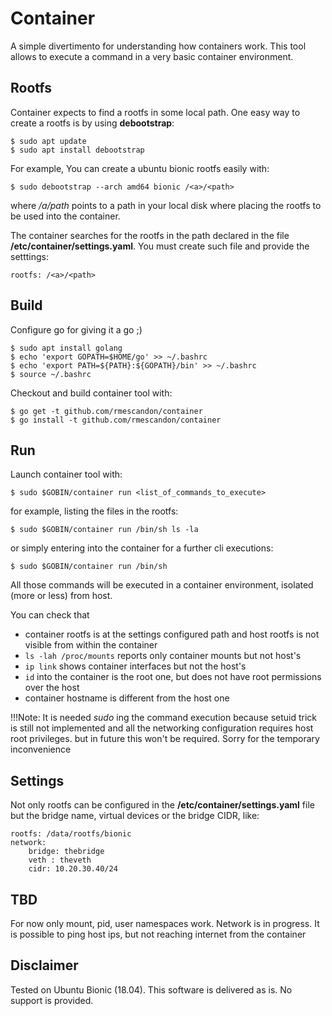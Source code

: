 # Container

A simple divertimento for understanding how containers work.
This tool allows to execute a command in a very basic container environment.


## Rootfs

Container expects to find a rootfs in some local path. One easy
way to create a rootfs is by using **debootstrap**:

    $ sudo apt update
    $ sudo apt install debootstrap


For example, You can create a ubuntu bionic rootfs easily with:

    $ sudo debootstrap --arch amd64 bionic /<a>/<path>

where */a/path* points to a path in your local disk where
placing the rootfs to be used into the container.


The container searches for the rootfs in the path declared in
the file **/etc/container/settings.yaml**. You must create such
file and provide the setttings:

    rootfs: /<a>/<path>

## Build

Configure go for giving it a go ;)

    $ sudo apt install golang
    $ echo 'export GOPATH=$HOME/go' >> ~/.bashrc
    $ echo 'export PATH=${PATH}:${GOPATH}/bin' >> ~/.bashrc
    $ source ~/.bashrc

Checkout and build container tool with:

    $ go get -t github.com/rmescandon/container
    $ go install -t github.com/rmescandon/container

## Run

Launch container tool with:

    $ sudo $GOBIN/container run <list_of_commands_to_execute>

for example, listing the files in the rootfs:

    $ sudo $GOBIN/container run /bin/sh ls -la

or simply entering into the container for a further cli executions:

    $ sudo $GOBIN/container run /bin/sh

All those commands will be executed in a container environment, isolated (more or less)
from host.

You can check that

* container rootfs is at the settings configured path and host rootfs is not visible from within the container
* `ls -lah /proc/mounts` reports only container mounts but not host's
* `ip link` shows container interfaces but not the host's
* `id` into the container is the root one, but does not have root permissions over the host
* container hostname is different from the host one

!!!Note:
    It is needed _sudo_ ing the command execution because setuid trick is still not
    implemented and all the networking configuration requires host root privileges.
    but in future this won't be required. Sorry for the temporary inconvenience

## Settings

Not only rootfs can be configured in the **/etc/container/settings.yaml** file but
the bridge name, virtual devices or the bridge CIDR, like:

    rootfs: /data/rootfs/bionic
    network:
        bridge: thebridge
        veth : theveth
        cidr: 10.20.30.40/24

## TBD

For now only mount, pid, user namespaces work.
Network is in progress. It is possible to ping host ips, but not
reaching internet from the container

## Disclaimer

Tested on Ubuntu Bionic (18.04). This software is delivered as is. No support is provided.